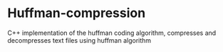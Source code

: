 # Huffman-compression
C++ implementation of the huffman coding algorithm, compresses and decompresses text files using huffman algorithm
